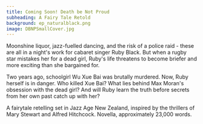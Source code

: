 ```yaml
---
title: Coming Soon! Death be Not Proud
subheading: A Fairy Tale Retold
background: ep_naturalblack.png
image: DBNPSmallCover.jpg
---
```


Moonshine liquor, jazz-fuelled dancing, and the risk of a police raid - these are all in a night's work for cabaret singer Ruby Black. But when a rugby star mistakes her for a dead girl, Ruby's life threatens to become briefer and more exciting than she bargained for.

Two years ago, schoolgirl Wu Xue Bai was brutally murdered. Now, Ruby herself is in danger. Who killed Xue Bai? What lies behind Max Moran's obsession with the dead girl? And will Ruby learn the truth before secrets from her own past catch up with her?

A fairytale retelling set in Jazz Age New Zealand, inspired by the thrillers of Mary Stewart and Alfred Hitchcock. Novella, approximately 23,000 words.
